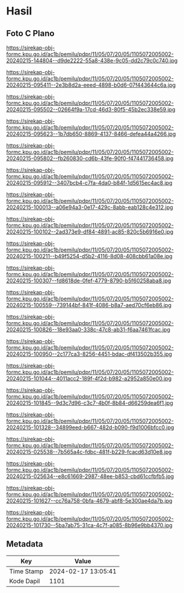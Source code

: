 # Hasil

## Foto C Plano

https://sirekap-obj-formc.kpu.go.id/ac1b/pemilu/pdpr/11/05/07/20/05/1105072005002-20240215-144804--d9de2222-55a8-438e-9c05-dd2c79c0c740.jpg

https://sirekap-obj-formc.kpu.go.id/ac1b/pemilu/pdpr/11/05/07/20/05/1105072005002-20240215-095411--2e3b8d2a-eeed-4898-b0d6-07f443644c6a.jpg

https://sirekap-obj-formc.kpu.go.id/ac1b/pemilu/pdpr/11/05/07/20/05/1105072005002-20240215-095502--02664f9a-17cd-46d3-80f5-45b2ec338e59.jpg

https://sirekap-obj-formc.kpu.go.id/ac1b/pemilu/pdpr/11/05/07/20/05/1105072005002-20240215-095623--1b7db650-8869-4137-8466-defea44a4266.jpg

https://sirekap-obj-formc.kpu.go.id/ac1b/pemilu/pdpr/11/05/07/20/05/1105072005002-20240215-095802--fb260830-cd6b-43fe-90f0-f47441736458.jpg

https://sirekap-obj-formc.kpu.go.id/ac1b/pemilu/pdpr/11/05/07/20/05/1105072005002-20240215-095912--3407bcb4-c7fa-4da0-b84f-1d5615ec4ac8.jpg

https://sirekap-obj-formc.kpu.go.id/ac1b/pemilu/pdpr/11/05/07/20/05/1105072005002-20240215-100013--a06e94a3-0e17-429c-8abb-eab128c4e312.jpg

https://sirekap-obj-formc.kpu.go.id/ac1b/pemilu/pdpr/11/05/07/20/05/1105072005002-20240215-100102--2ad373e9-df84-4891-ac85-820c5b6916e0.jpg

https://sirekap-obj-formc.kpu.go.id/ac1b/pemilu/pdpr/11/05/07/20/05/1105072005002-20240215-100211--b49f5254-d5b2-4116-8d08-408cbb61a08e.jpg

https://sirekap-obj-formc.kpu.go.id/ac1b/pemilu/pdpr/11/05/07/20/05/1105072005002-20240215-100307--fd8618de-0fef-4779-8790-b5f60258aba8.jpg

https://sirekap-obj-formc.kpu.go.id/ac1b/pemilu/pdpr/11/05/07/20/05/1105072005002-20240215-100559--739144bf-841f-4086-b8a7-aed70cf6eb86.jpg

https://sirekap-obj-formc.kpu.go.id/ac1b/pemilu/pdpr/11/05/07/20/05/1105072005002-20240215-100826--18e93aa0-338c-47c8-ab31-f6aa7461fcac.jpg

https://sirekap-obj-formc.kpu.go.id/ac1b/pemilu/pdpr/11/05/07/20/05/1105072005002-20240215-100950--2c177ca3-8256-4451-bdac-df413502b355.jpg

https://sirekap-obj-formc.kpu.go.id/ac1b/pemilu/pdpr/11/05/07/20/05/1105072005002-20240215-101044--4011acc2-189f-4f2d-b982-a2952a850e00.jpg

https://sirekap-obj-formc.kpu.go.id/ac1b/pemilu/pdpr/11/05/07/20/05/1105072005002-20240215-101845--9d3c7d96-c3c7-4b0f-8b84-d66259dea6f1.jpg

https://sirekap-obj-formc.kpu.go.id/ac1b/pemilu/pdpr/11/05/07/20/05/1105072005002-20240215-101328--34899eed-b667-482d-b090-f9d1006bfcc0.jpg

https://sirekap-obj-formc.kpu.go.id/ac1b/pemilu/pdpr/11/05/07/20/05/1105072005002-20240215-025538--7b565a4c-fdbc-481f-b229-fcacd63d10e8.jpg

https://sirekap-obj-formc.kpu.go.id/ac1b/pemilu/pdpr/11/05/07/20/05/1105072005002-20240215-025634--e8c61669-2987-48ee-b853-cbd61ccfbfb5.jpg

https://sirekap-obj-formc.kpu.go.id/ac1b/pemilu/pdpr/11/05/07/20/05/1105072005002-20240215-101627--cc76a758-0bfa-4679-abf8-5e300ae4da7b.jpg

https://sirekap-obj-formc.kpu.go.id/ac1b/pemilu/pdpr/11/05/07/20/05/1105072005002-20240215-101730--5ba7ab75-31ca-4c7f-a085-8b96e9bb4370.jpg


## Metadata

| Key        | Value               |
| ---------- | ------------------- |
| Time Stamp | 2024-02-17 13:05:41 |
| Kode Dapil | 1101                |



